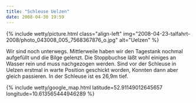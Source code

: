 ```yaml
---
title: "Schleuse Uelzen"
date: 2008-04-30 19:59
---
```

{% include wetty/picture.html class="align-left" img="2008-04-23-talfahrt-2008/photo_043008_005_7568367876_o.jpg" alt="Uelzen" %}

Wir sind noch unterwegs. Mittlerweile haben wir den Tagestank nochmal aufgefüllt und die Bilge gelenzt. Die Stoppbuchse läßt wohl einiges an Wasser rein und muss nachgezogen werden. Sind vor der Schleuse in Uelzen erstmal in warte Position geschickt worden, Konnten dann aber gleich passieren. In der Schleuse ist es 26,9m tief. 

{% include wetty/google_map.html latitude=52.91149012645657 longitude=10.613565444946289 %}
